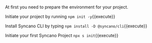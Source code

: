 At first you need to prepare the environment for your project. 

 Initiate your project by running `npm init -y`{{execute}}
 
 Install Syncano CLI by typing `npm install -D @syncano/cli`{{execute}}
 
 Initiate your first Syncano Project `npx s init`{{execute}} 